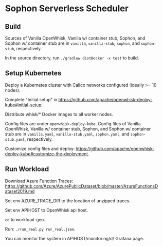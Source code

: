 # Sophon Serverless Scheduler

## Build
Sources of Vanilla OpenWhisk, Vanilla w/ container stub, Sophon, and Sophon w/ container stub are in `vanilla`, `vanilla-stub`, `sophon`, and `sophon-stub`, respectively. 

In the source directory, run `./gradlew distDocker -x test` to build.

## Setup Kubernetes
Deploy a Kubernetes cluster with Calico networks configured (ideally >= 10 nodes). 

Complete "Initial setup" in https://github.com/apache/openwhisk-deploy-kube#initial-setup.

Distribute whisk/\* Docker images to all worker nodes.

Config files are under `openwhisk-deploy-kube`. Config files of Vanilla OpenWhisk, Vanilla w/ container stub, Sophon, and Sophon w/ container stub are in `vanilla.yaml`, `vanilla-stub.yaml`, `sophon.yaml`, and `sophon-stub.yaml`, respectively. 

Customize config files and deploy: https://github.com/apache/openwhisk-deploy-kube#customize-the-deployment.

## Run Workload
Download Azure Function Traces: https://github.com/Azure/AzurePublicDataset/blob/master/AzureFunctionsDataset2019.md

Set env AZURE\_TRACE\_DIR to the location of unzipped traces.

Set env APIHOST to OpenWhisk api host.

`cd` to workload-gen.

Run: `./run_real.py run_real.json`. 

You can monitor the system in APIHOST/monitoring/d/ Grafana page.
